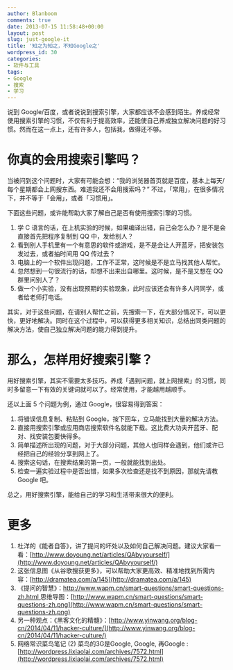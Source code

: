 ```yaml
---
author: Blanboom
comments: true
date: 2013-07-15 11:58:48+00:00
layout: post
slug: just-google-it
title: '知之为知之，不知Google之'
wordpress_id: 30
categories:
- 软件与工具
tags:
- Google
- 搜索
- 学习
---
```


说到 Google/百度，或者说说到搜索引擎，大家都应该不会感到陌生。养成经常使用搜索引擎的习惯，不仅有利于提高效率，还能使自己养成独立解决问题的好习惯。然而在这一点上，还有许多人，包括我，做得还不够。


# 你真的会用搜索引擎吗？


当被问到这个问题时，大家有可能会想：“我的浏览器首页就是百度，基本上每天/每个星期都会上网搜东西。难道我还不会用搜索吗？” 不过，「常用」，在很多情况下，并不等于「会用」，或者「习惯用」。
<!-- more -->
下面这些问题，或许能帮助大家了解自己是否有使用搜索引擎的习惯。

  1. 学 C 语言的话，在上机实验的时候，如果编译出错，自己会怎么办？是不是会直接首先把程序复制到 QQ 中，发给别人？
  2. 看到别人手机里有一个有意思的软件或游戏，是不是会让人开蓝牙，把安装包发过去，或者抽时间用 QQ 传过去？
  3. 电脑上的一个软件出现问题，工作不正常，这时候是不是立马找其他人帮忙。
  4. 忽然想到一句很流行的话，却想不出来出自哪里。这时候，是不是又想在 QQ 群里问别人了？
  5. 做一个小实验，没有出现预期的实验现象，此时应该还会有许多人问同学，或者给老师打电话。

其实，对于这些问题，在请别人帮忙之前，先搜索一下，在大部分情况下，可以更快，更好地解决。同时在这个过程中，可以获得更多相关知识，总结出同类问题的解决方法，使自己独立解决问题的能力得到提升。


# 那么，怎样用好搜索引擎？


用好搜索引擎，其实不需要太多技巧。养成「遇到问题，就上网搜索」的习惯，同时多留意一下有效的关键词就可以了。经常使用，才能越用越顺手。

还以上面 5 个问题为例，通过 Google，很容易得到答案：
	
  1. 将错误信息复制、粘贴到 Google，按下回车，立马能找到大量的解决方法。
  2. 直接用搜索引擎或应用商店搜索软件名就能下载。这比费大功夫开蓝牙、配对、找安装包要快得多。
  3. 简单描述所出现的问题，对于大部分问题，其他人也同样会遇到，他们或许已经把自己的经验分享到网上了。
  4. 搜索这句话，在搜索结果的第一页，一般就能找到出处。
  5. 检查一遍实验过程中是否出错，如果多次检查还是找不到原因，那就先请教 Google 吧。

总之，用好搜索引擎，能给自己的学习和生活带来很大的便利。


# 更多





	
  1. 杜洋的《能者自答》，讲了提问的坏处以及如何自己解决问题。建议大家看一看：[http://www.doyoung.net/articles/QAbyyourself/](http://www.doyoung.net/articles/QAbyyourself/)
  2. 这张信息图《从谷歌搜获更多》，可以帮助大家更高效、精准地找到所需内容：[http://dramatea.com/a/145](http://dramatea.com/a/145)	
  3. 《提问的智慧》：[http://www.wapm.cn/smart-questions/smart-questions-zh.html ](http://www.wapm.cn/smart-questions/smart-questions-zh.html)思维导图：[http://www.wapm.cn/smart-questions/smart-questions-zh.png](http://www.wapm.cn/smart-questions/smart-questions-zh.png)
  4. 另一种观点：《黑客文化的精髓》：[http://www.yinwang.org/blog-cn/2014/04/11/hacker-culture/](http://www.yinwang.org/blog-cn/2014/04/11/hacker-culture/)
  5. 网络常识菜鸟笔记 (2) 菜鸟的3G是Google, Google, 再Google : [http://wordpress.lixiaolai.com/archives/7572.html](http://wordpress.lixiaolai.com/archives/7572.html)


